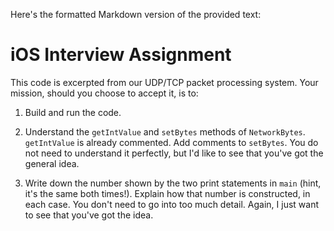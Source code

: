 Here's the formatted Markdown version of the provided text:

# iOS Interview Assignment

This code is excerpted from our UDP/TCP packet processing system. Your mission, should you choose to accept it, is to:

1. Build and run the code.

2. Understand the `getIntValue` and `setBytes` methods of `NetworkBytes`. `getIntValue` is already commented. Add comments to `setBytes`. You do not need to understand it perfectly, but I'd like to see that you've got the general idea.

3. Write down the number shown by the two print statements in `main` (hint, it's the same both times!). Explain how that number is constructed, in each case. You don't need to go into too much detail. Again, I just want to see that you've got the idea.
